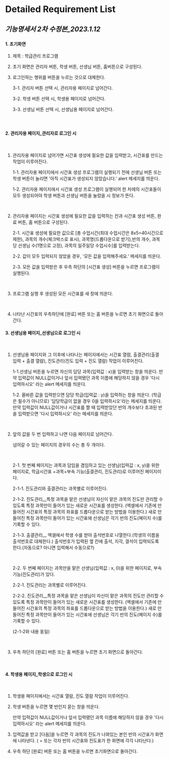 # 

# Detailed Requirement List

## _기능명세서 2차 수정본_2023.1.12_

### 

#### 1. 초기화면

1. 제목 : 학급관리 프로그램

2. 초기 화면은 관리자 버튼, 학생 버튼, 선생님 버튼, 홈버튼으로 구성된다.

3. 로그인하는 행위를 버튼을 누르는 것으로 대체한다.
   
   3-1. 관리자 버튼 선택 시, 관리자용 페이지로 넘어간다.
   
   3-2. 학생 버튼 선택 시, 학생용 페이지로 넘어간다.
   
   3-3. 선생님 버튼 선택 시, 선생님용 페이지로 넘어간다.

#### 

<br>

#### 2. 관리자용 페이지_관리자로 로그인 시

<br>

1. 관리자용 페이지로 넘어가면 시간표 생성에 필요한 값을 입력받고, 시간표를 만드는 작업이 이루어진다.
   
   1-1. 관리자용 페이지에서 시간표 생성 프로그램이 실행되기 전에 선생님 버튼 또는 학생 버튼이 눌리면 '아직 시간표가 생성되지 않았습니다.' alert 메세지를 띄운다.
   
   1-2. 관리자용 페이지에서 시간표 생성 프로그램이 실행되어 한 차례의 시간표들이 모두 생성되어야 학생 버튼과 선생님 버튼을 눌렀을 시 정보가 뜬다.
   
   <br>

2. 관리자용 페이지는 시간표 생성에 필요한 값을 입력하는 칸과 시간표 생성 버튼, 완료 버튼, 홈 버튼으로 구성된다.
   
   2-1. 시간표 생성에 필요한 값으로 [총 수업시간(최대 수업시간은 8x5=40시간으로 제한), 과목의 개수(체크박스로 표시), 과목명(드롭다운으로 받기),반의 개수, 과목당 선생님 수(1명으로 고정), 과목의 일주일당 수업시수]를 입력받는다.
   
   2-2. 값이 모두 입력되지 않았을 경우, '모든 값을 입력해주세요.' 메세지를 띄운다.
   
   2-3. 모든 값을 입력받은 후 우측 하단의 [시간표 생성] 버튼을 누르면 프로그램이 실행된다.
   
   <br>

3. 프로그램 실행 후 생성된 모든 시간표를 새 창에 띄운다.
   
   <br>

4. 나타난 시간표의 우측하단에 [완료] 버튼 또는 홈 버튼을 누르면 초기 화면으로 돌아간다.

#### 

#### 

#### 3. 선생님용 페이지_선생님으로 로그인 시

<br>

1. 선생님용 페이지와 그 이후에 나타나는 페이지에서는 시간표 열람, 출결관리(출결 입력 + 출결 열람), 진도관리(진도 입력 + 진도 열람) 작업이 이루어진다. 
   
   1-1.선생님 버튼을 누르면 자신의 담당 과목(입력값 : x)을 입력받는 창을 띄운다.
   만약 입력값이 NULL값이거나 앞서 입력됐던 과목 이름에 해당하지 않을 경우 '다시 입력하시오' 라는 alert 메세지를 띄운다.
   
   1-2. 올바른 값을 입력받으면 담당 학급(입력값 : y)을 입력하는 창을 띄운다.
   (학급은 필수가 아니므로) '담당학급이 없을 경우 0을 입력하시오'라는 메세지를 띄운다.
   만약 입력값이 NULL값이거나 시간표를 짤 때 입력받았던 반의 개수보다 초과된 반을 입력받으면 '다시 입력하시오' 라는 메세지를 띄운다.
   
   <br>

2. 앞의 값을 두 번 입력하고 나면 다음 페이지로 넘어간다.
   
   넘어갈 수 있는 페이지의 경우의 수는 총 두 개이다.
   
   <br>
   
   2-1. 첫 번째 페이지는 과목과 담임을 겸임하고 있는 선생님(입력값 : x, y)을 위한 페이지로, 학급시간표 +과목+부속 기능(출결관리, 진도관리)로 이루어진 페이지이다.
   
   2-1-1. 진도관리와 출결관리는 과목별로 이루어진다.
   
   2-1-2. 진도관리__특정 과목을 맡은 선생님이 자신이 맡은 과목의 진도만 관리할 수 있도록 특정 과목만이 들어가 있는 새로운 시간표를 생성한다. (엑셀에서 기존에 만들어진 시간표의 특정 과목의 좌표를 드롭다운으로 받는 방법을 이용한다.) 새로 만들어진 특정 과목만이 들어가 있는 시간표에 선생님은 각기 반의 진도(페이지 수)를 기록할 수 있다.
   
   2-1-3. 출결관리__ 엑셀에서 학생 수를 받아 출석번호로 나열한다.(학생의 이름을 출석번호로 대체한다.) 출석번호가 입력된 옆 칸에 출석, 지각, 결석이 입력되도록 한다.(자동으로? 아니면 입력해서 수동으로?) 
   
   <br>
   
   2-2. 두 번째 페이지는 과목만을 맡은 선생님(입력값 : x, 0)을 위한 페이지로, 부속기능(진도관리)가 있다.
   
   2-2-1. 진도관리는 과목별로 이루어진다.
   
   2-2-2. 진도관리__특정 과목을 맡은 선생님이 자신이 맡은 과목의 진도만 관리할 수 있도록 특정 과목만이 들어가 있는 새로운 시간표를 생성한다. (엑셀에서 기존에 만들어진 시간표의 특정 과목의 좌표를 드롭다운으로 받는 방법을 이용한다.) 새로 만들어진 특정 과목만이 들어가 있는 시간표에 선생님은 각기 반의 진도(페이지 수)를 기록할 수 있다.
   
   (2-1-2와 내용 동일)

<br>

3. 우측 하단의 [완료] 버튼 또는 홈 버튼을 누르면 초기 화면으로 돌아간다.
   
   <br>

#### 4. 학생용 페이지_학생으로 로그인 시

<br>

1. 학생용 페이지에서는 시간표 열람, 진도 열람 작업이 이루어진다.

2. 학생 버튼을 누르면 몇 반인지 묻는 창을 띄운다.
   
   만약 입력값이 NULL값이거나 앞서 입력됐던 과목 이름에 해당하지 않을 경우 '다시 입력하시오' 라는 alert 메세지를 띄운다.

3. 입력값을 받고 [다음]을 누르면 각 과목의 진도가 나와있는 본인 반의 시간표가 화면에 나타낸다. ( = 또는 각자 반의 시간표와 진도표가 한 화면에 각각 나타난다.)

4. 우측 하단 [완료] 버튼 또는 홈 버튼을 누르면 초기화면으로 돌아간다.
